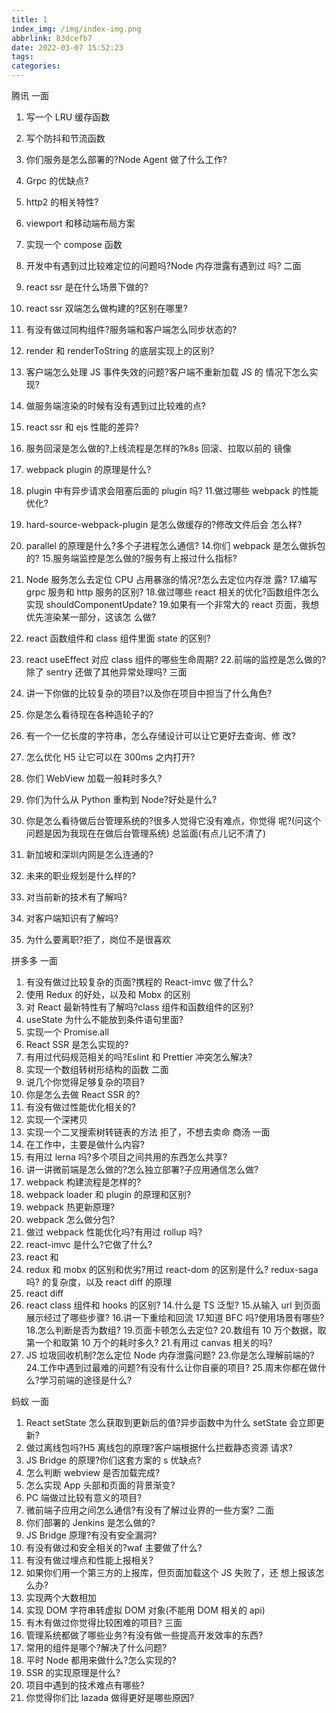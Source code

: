 ```yaml
---
title: 1
index_img: /img/index-img.png
abbrlink: 83dcefb7
date: 2022-03-07 15:52:23
tags:
categories:
---
```


腾讯
一面
1. 写一个 LRU 缓存函数
2. 写个防抖和节流函数
3. 你们服务是怎么部署的?Node Agent 做了什么工作?
4. Grpc 的优缺点?
5. http2 的相关特性?
6. viewport 和移动端布局方案
7. 实现一个 compose 函数
8. 开发中有遇到过比较难定位的问题吗?Node 内存泄露有遇到过 吗?
二面
1. react ssr 是在什么场景下做的?
2. react ssr 双端怎么做构建的?区别在哪里?
3. 有没有做过同构组件?服务端和客户端怎么同步状态的?
4. render 和 renderToString 的底层实现上的区别?
5. 客户端怎么处理 JS 事件失效的问题?客户端不重新加载 JS 的 情况下怎么实现?
6. 做服务端渲染的时候有没有遇到过比较难的点?
7. react ssr 和 ejs 性能的差异?
8. 服务回滚是怎么做的?上线流程是怎样的?k8s 回滚、拉取以前的 镜像
9. webpack plugin 的原理是什么?
10. plugin 中有异步请求会阻塞后面的 plugin 吗?
11.做过哪些 webpack 的性能优化?
12. hard-source-webpack-plugin 是怎么做缓存的?修改文件后会 怎么样?
13. parallel 的原理是什么?多个子进程怎么通信?
14.你们 webpack 是怎么做拆包的? 
15.服务端监控是怎么做的?服务有上报过什么指标?
16. Node 服务怎么去定位 CPU 占用暴涨的情况?怎么去定位内存泄
露?
17.编写 grpc 服务和 http 服务的区别?
18.做过哪些 react 相关的优化?函数组件怎么实现 shouldComponentUpdate?
19.如果有一个非常大的 react 页面，我想优先渲染某一部分，这该怎 么做?
20. react 函数组件和 class 组件里面 state 的区别?
21. react useEffect 对应 class 组件的哪些生命周期? 22.前端的监控是怎么做的?除了 sentry 还做了其他异常处理吗?
三面
1. 讲一下你做的比较复杂的项目?以及你在项目中担当了什么角色?
2. 你是怎么看待现在各种造轮子的?
3. 有一个一亿长度的字符串，怎么存储设计可以让它更好去查询、修
改?
4. 怎么优化 H5 让它可以在 300ms 之内打开?
5. 你们 WebView 加载一般耗时多久?
6. 你们为什么从 Python 重构到 Node?好处是什么?
 
7. 你是怎么看待做后台管理系统的?很多人觉得它没有难点，你觉得 呢?(问这个问题是因为我现在在做后台管理系统)
总监面(有点儿记不清了)
1. 新加坡和深圳内网是怎么连通的?
2. 未来的职业规划是什么样的?
3. 对当前新的技术有了解吗?
4. 对客户端知识有了解吗?
5. 为什么要离职?拒了，岗位不是很喜欢

拼多多
一面
1. 有没有做过比较复杂的页面?携程的 React-imvc 做了什么? 
2. 使用 Redux 的好处，以及和 Mobx 的区别
3. 对 React 最新特性有了解吗?class 组件和函数组件的区别? 
4. useState 为什么不能放到条件语句里面?
5. 实现一个 Promise.all
6. React SSR 是怎么实现的?
7. 有用过代码规范相关的吗?Eslint 和 Prettier 冲突怎么解决? 
8. 实现一个数组转树形结构的函数
二面
1. 说几个你觉得足够复杂的项目? 
2. 你是怎么去做 React SSR 的?
3. 有没有做过性能优化相关的?
4. 实现一个深拷贝
5. 实现一个二叉搜索树转链表的方法 拒了，不想去卖命
商汤
一面
1. 在工作中，主要是做什么内容?
2. 有用过 lerna 吗?多个项目之间共用的东西怎么共享?
3. 讲一讲微前端是怎么做的?怎么独立部署?子应用通信怎么做?
4. webpack 构建流程是怎样的?
5. webpack loader 和 plugin 的原理和区别?
6. webpack 热更新原理?
7. webpack 怎么做分包?
8. 做过 webpack 性能优化吗?有用过 rollup 吗? 
9. react-imvc 是什么?它做了什么?
10. react 和
11. redux 和 mobx 的区别和优劣?用过
react-dom 的区别是什么?
redux-saga 吗? 的复杂度，以及 react diff 的原理
12. react diff
13. react class 组件和 hooks 的区别? 
14.什么是 TS 泛型?
15.从输入 url 到页面展示经过了哪些步骤?
16.讲一下重绘和回流
17.知道 BFC 吗?使用场景有哪些?
18.怎么判断是否为数组? 
19.页面卡顿怎么去定位?
20.数组有 10 万个数据，取第一个和取第 10 万个的耗时多久? 
21.有用过 canvas 相关的吗?
22. JS 垃圾回收机制?怎么定位 Node 内存泄露问题?
23.你是怎么理解前端的? 
24.工作中遇到过最难的问题?有没有什么让你自豪的项目? 
25.周末你都在做什么?学习前端的途径是什么?

蚂蚁
一面
1. React setState 怎么获取到更新后的值?异步函数中为什么 setState 会立即更新?
2. 做过离线包吗?H5 离线包的原理?客户端根据什么拦截静态资源 请求?
3. JS Bridge 的原理?你们这套方案的 s 优缺点?
4. 怎么判断 webview 是否加载完成?
5. 怎么实现 App 头部和页面的背景渐变?
6. PC 端做过比较有意义的项目?
7. 微前端子应用之间怎么通信?有没有了解过业界的一些方案? 二面
1. 你们部署的 Jenkins 是怎么做的?
2. JS Bridge 原理?有没有安全漏洞?
3. 有没有做过和安全相关的?waf 主要做了什么?
4. 有没有做过埋点和性能上报相关?
5. 如果你们用一个第三方的上报库，但页面加载这个 JS 失败了，还
想上报该怎么办?
6. 实现两个大数相加
7. 实现 DOM 字符串转虚拟 DOM 对象(不能用 DOM 相关的 api)
8. 有木有做过你觉得比较困难的项目?
三面
1. 管理系统都做了哪些业务?有没有做一些提高开发效率的东西?
2. 常用的组件是哪个?解决了什么问题?
3. 平时 Node 都用来做什么?怎么实现的?
4. SSR 的实现原理是什么?
5. 项目中遇到的技术难点有哪些?
6. 你觉得你们比 lazada 做得更好是哪些原因?